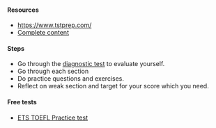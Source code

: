 #### Resources

- https://www.tstprep.com/
- [Complete content](https://drive.google.com/drive/folders/1szlh4B1MYnIpySTUEaldiiHA94u1j8eu?usp=share_link)

#### Steps

- Go through the [diagnostic test](https://github.com/napsterhopes/English_Competency/blob/main/TOEFL/Diagnostic%2BTest.pdf) to evaluate yourself.
- Go through each section
- Do practice questions and exercises.
- Reflect on weak section and target for your score which you need.

#### Free tests

- [ETS TOEFL Practice test](https://www.ets.org/toefl/test-takers/ibt/prepare/practice-tests.html)
